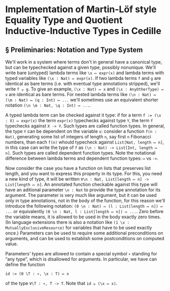 Implementation of Martin-Löf style Equality Type and Quotient Inductive-Inductive Types in Cedille
==================================================================================================

§ Preliminaries: Notation and Type System
-----------------------------------------

We'll work in a system where terms don't in general have a canonical type, but can be typechecked against a given type, possibly nonunique. We'll write bare (untyped) lambda terms like `\x ↦ expr(x)` and lambda terms with typed variables like `(\x : Nat) ↦ expr(x)`. If two lambda terms `f` and `g` are identical as bare terms (i.e. with eventual type annotations stripped), we'll write `f ⩦ g`. To give an example, `(\x : Nat) ↦ x` and `(\x : AnyOtherType) ↦ x` are identical as bare terms. For nested lambda terms like `(\n : Nat) ↦  (\m : Nat) ↦ (q : Int) ↦ ...` we'll sometimes use an equivalent shorter notation `(\n \m : Nat, \q : Int) ↦ ...`.

A typed lambda term can be checked against it type: if for a term `f := (\x : X) ↦ expr(x)` the term `expr(x)` typechecks against type `Y`, the term `f` typechecks against `X -> Y`. Such types are called function types. In general, the type `Y` can be dependent on the variable `x`: consider a function `f(n : Nat)`, generating some list of integers of length `n`, say first `n` Fibonacci numbers, than each `f(n)` whould typecheck against `List[Nat, length ↦ n]`, in this case can write the type of `f` as `(\n : Nat) -> List[Int, length ↦ n]`. Such types are called dependent function types. Note the notational difference between lambda terms and dependent function types: `↦` vs `->`.

Now consider the case you have a function on lists that preserves list length, and you want to express this property in its type. For this, you need a new kind of type, it will be written `∀\n : Nat, List[length ↦ n] -> List[length ↦ n]`. An annotated function checkable against this type will have an aditional parameter `\n : Nat` to provide the type annotation for its argument. The parameter is very much like argument, but it can be used only in type annotations, not in the body of the function, for this reason we'll introduce the following notation: `(0 \n : Nat) ↦ (l : List[length ↦ n]) ↦ ...` or equivalently `(0 \n : Nat, l : List[length ↦ n]) ↦ ...`. Zero before the variable means, it is allowed to be used in the body exactly zero times. (In language extensions there is also a notation like `(1 \x : MutuallyExclusiveResource)` for variables that have to be used exactly once.) Parameters can be used to require some additional preconditions on arguments, and can be used to establish some postconditions on computed value.

Parameters' types are allowed to contain a special symbol `∗` standing for “any type”, which is disallowed for arguments. In particular, we have can define the function
```
id := (0 \T : ∗, \x : T) ↦ x
```
of the type `∀\T : ∗, T -> T`. Note that `id ⩦ (\x ↦ x)`.
